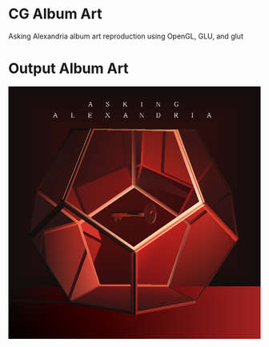 # CG Album Art

Asking Alexandria album art reproduction using OpenGL, GLU, and glut

# Output Album Art

<div align="center">
  <img width="768" src="./Output/weiglej-p1.png" alt="Output Album Art" class="inline">
</div>
